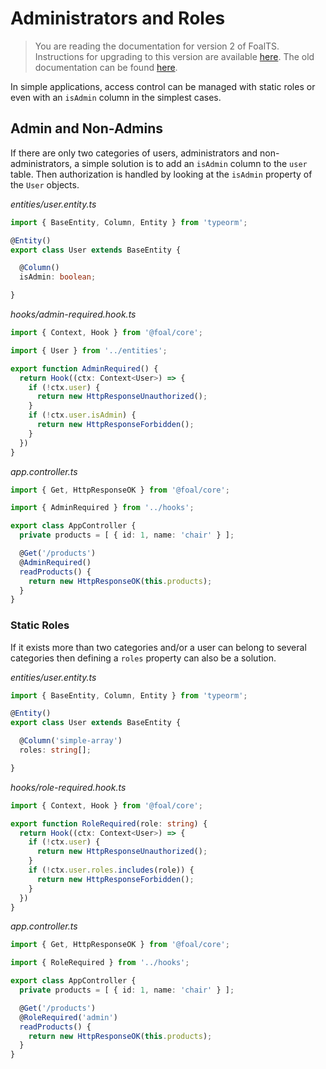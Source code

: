 # Administrators and Roles

> You are reading the documentation for version 2 of FoalTS. Instructions for upgrading to this version are available [here](../upgrade-to-v2/index.md). The old documentation can be found [here](https://github.com/FoalTS/foal/tree/v1/docs).

In simple applications, access control can be managed with static roles or even with an `isAdmin` column in the simplest cases.

## Admin and Non-Admins

If there are only two categories of users, administrators and non-administrators, a simple solution is to add an `isAdmin` column to the `user` table. Then authorization is handled by looking at the `isAdmin` property of the `User` objects.

*entities/user.entity.ts*
```typescript
import { BaseEntity, Column, Entity } from 'typeorm';

@Entity()
export class User extends BaseEntity {

  @Column()
  isAdmin: boolean;

}
```

*hooks/admin-required.hook.ts*
```typescript
import { Context, Hook } from '@foal/core';

import { User } from '../entities';

export function AdminRequired() {
  return Hook((ctx: Context<User>) => {
    if (!ctx.user) {
      return new HttpResponseUnauthorized();
    }
    if (!ctx.user.isAdmin) {
      return new HttpResponseForbidden();
    }
  })
}
```

*app.controller.ts*
```typescript
import { Get, HttpResponseOK } from '@foal/core';

import { AdminRequired } from '../hooks';

export class AppController {
  private products = [ { id: 1, name: 'chair' } ];

  @Get('/products')
  @AdminRequired()
  readProducts() {
    return new HttpResponseOK(this.products);
  }
}
```

### Static Roles

If it exists more than two categories and/or a user can belong to several categories then defining a `roles` property can also be a solution.

*entities/user.entity.ts*
```typescript
import { BaseEntity, Column, Entity } from 'typeorm';

@Entity()
export class User extends BaseEntity {

  @Column('simple-array')
  roles: string[];

}
```

*hooks/role-required.hook.ts*
```typescript
import { Context, Hook } from '@foal/core';

export function RoleRequired(role: string) {
  return Hook((ctx: Context<User>) => {
    if (!ctx.user) {
      return new HttpResponseUnauthorized();
    }
    if (!ctx.user.roles.includes(role)) {
      return new HttpResponseForbidden();
    }
  })
}
```

*app.controller.ts*
```typescript
import { Get, HttpResponseOK } from '@foal/core';

import { RoleRequired } from '../hooks';

export class AppController {
  private products = [ { id: 1, name: 'chair' } ];

  @Get('/products')
  @RoleRequired('admin')
  readProducts() {
    return new HttpResponseOK(this.products);
  }
}
```
